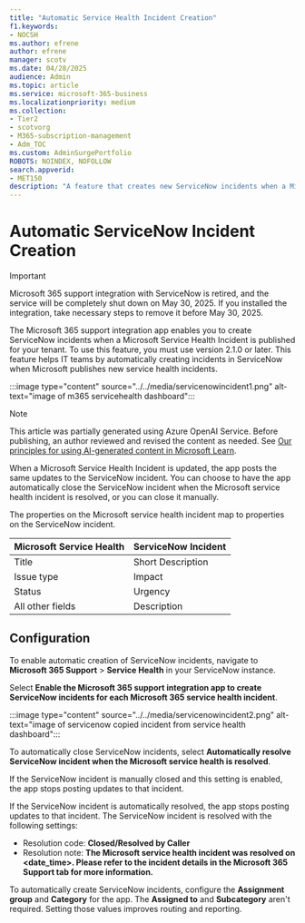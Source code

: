 ```yaml
---
title: "Automatic Service Health Incident Creation"
f1.keywords:
- NOCSH
ms.author: efrene
author: efrene
manager: scotv
ms.date: 04/28/2025
audience: Admin
ms.topic: article
ms.service: microsoft-365-business
ms.localizationpriority: medium
ms.collection:
- Tier2
- scotvorg
- M365-subscription-management
- Adm_TOC
ms.custom: AdminSurgePortfolio
ROBOTS: NOINDEX, NOFOLLOW
search.appverid:
- MET150
description: "A feature that creates new ServiceNow incidents when a Microsoft Service Health Incident is published for your Microsoft 365 tenant."
---
```


# Automatic ServiceNow Incident Creation

> [!IMPORTANT]
> Microsoft 365 support integration with ServiceNow is retired, and the service will be completely shut down on May 30, 2025. If you installed the integration, take necessary steps to remove it before May 30, 2025.

The Microsoft 365 support integration app enables you to create ServiceNow incidents when a Microsoft Service Health Incident is published for your tenant. To use this feature, you must use version 2.1.0 or later. This feature helps IT teams by automatically creating incidents in ServiceNow when Microsoft publishes new service health incidents.

:::image type="content" source="../../media/servicenowincident1.png" alt-text="image of m365 servicehealth dashboard":::

> [!NOTE]
> This article was partially generated using Azure OpenAI Service. Before publishing, an author reviewed and revised the content as needed. See [Our principles for using AI-generated content in Microsoft Learn](https://aka.ms/ai-content-principles).

When a Microsoft Service Health Incident is updated, the app posts the same updates to the ServiceNow incident. You can choose to have the app automatically close the ServiceNow incident when the Microsoft service health incident is resolved, or you can close it manually.

The properties on the Microsoft service health incident map to properties on the ServiceNow incident.

| Microsoft Service Health | ServiceNow Incident |
| --- | --- |
| Title | Short Description |
| Issue type | Impact |
| Status | Urgency |
| All other fields | Description |

## Configuration

To enable automatic creation of ServiceNow incidents, navigate to **Microsoft 365 Support** > **Service Health** in your ServiceNow instance.

Select **Enable the Microsoft 365 support integration app to create ServiceNow incidents for each Microsoft 365 service health incident**.

:::image type="content" source="../../media/servicenowincident2.png" alt-text="image of servicenow copied incident from service health dashboard":::

To automatically close ServiceNow incidents, select **Automatically resolve ServiceNow incident when the Microsoft service health is resolved**.

If the ServiceNow incident is manually closed and this setting is enabled, the app stops posting updates to that incident.

If the ServiceNow incident is automatically resolved, the app stops posting updates to that incident. The ServiceNow incident is resolved with the following settings:

- Resolution code: **Closed/Resolved by Caller**
- Resolution note: **The Microsoft service health incident was resolved on <date_time>. Please refer to the incident details in the Microsoft 365 Support tab for more information.**

To automatically create ServiceNow incidents, configure the **Assignment group** and **Category** for the app. The **Assigned to** and **Subcategory** aren't required. Setting those values improves routing and reporting.
